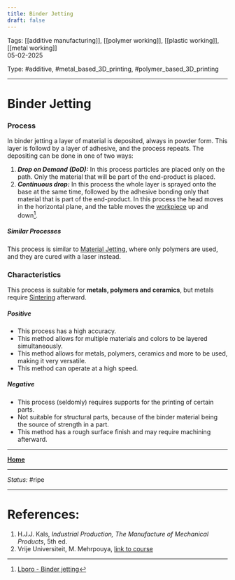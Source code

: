 ```yaml
---
title: Binder Jetting
draft: false
---
```

Tags: [[additive manufacturing]], [[polymer working]], [[plastic working]], [[metal working]] <br>05-02-2025

Type: #additive, #metal_based_3D_printing, #polymer_based_3D_printing

---
# Binder Jetting
### Process
In binder jetting a layer of material is deposited, always in powder form. This layer is followd by a layer of adhesive, and the process repeats. The depositing can be done in one of two ways:
1. ___Drop on Demand (DoD):___ In this process particles are placed only on the path. Only the material that will be part of the end-product is placed.
2. ___Continuous drop:___ In this process the whole layer is sprayed onto the base at the same time, followed by the adhesive bonding only that material that is part of the end-product.
In this process the head moves in the horizontal plane, and the table moves the [workpiece](!%20Manufacturing%20Technologies%20Overview.md#Terms%20and%20Disambiguation) up and down[^bind1].
##### Similar Processes
This process is similar to [Material Jetting](Material%20Jetting.md), where only polymers are used, and they are cured with a laser instead.
### Characteristics
This process is suitable for __metals, polymers and ceramics__, but metals require [Sintering](Sintering.md) afterward. 
##### Positive
- This process has a high accuracy.
- This method allows for multiple materials and colors to be layered simultaneously.
- This method allows for metals, polymers, ceramics and more to be used, making it very versatile.
- This method can operate at a high speed.
##### Negative
- This process (seldomly) requires supports for the printing of certain parts.
- Not suitable for structural parts, because of the binder material being the source of strength in a part.
- This method has a rough surface finish and may require machining afterward.







---
__[Home](!%20Manufacturing%20Technologies%20Overview.md)__

---
_Status:_ #ripe

---
# References:
[^bind1]: [Lboro - Binder jetting](https://www.lboro.ac.uk/research/amrg/about/the7categoriesofadditivemanufacturing/binderjetting/)
1. H.J.J. Kals, _Industrial Production, The Manufacture of Mechanical Products_, 5th ed.
2. Vrije Universiteit, M. Mehrpouya, [link to course](https://canvas.utwente.nl/courses/15351)